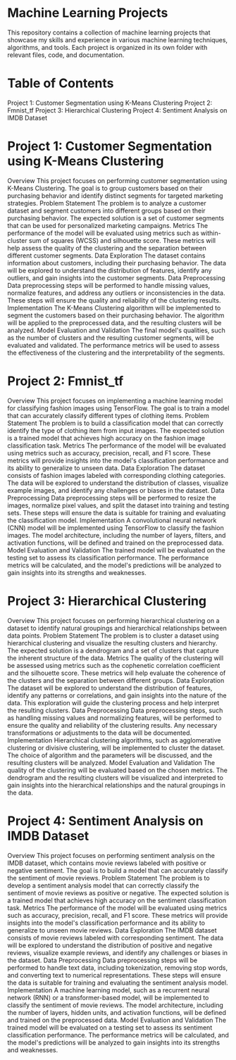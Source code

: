# Machine Learning Projects
This repository contains a collection of machine learning projects that showcase my skills and experience in various machine learning techniques, algorithms, and tools. Each project is organized in its own folder with relevant files, code, and documentation.
# Table of Contents
Project 1: Customer Segmentation using K-Means Clustering
Project 2: Fmnist_tf
Project 3: Hierarchical Clustering
Project 4: Sentiment Analysis on IMDB Dataset
# Project 1: Customer Segmentation using K-Means Clustering
Overview
This project focuses on performing customer segmentation using K-Means Clustering. The goal is to group customers based on their purchasing behavior and identify distinct segments for targeted marketing strategies.
Problem Statement
The problem is to analyze a customer dataset and segment customers into different groups based on their purchasing behavior. The expected solution is a set of customer segments that can be used for personalized marketing campaigns.
Metrics
The performance of the model will be evaluated using metrics such as within-cluster sum of squares (WCSS) and silhouette score. These metrics will help assess the quality of the clustering and the separation between different customer segments.
Data Exploration
The dataset contains information about customers, including their purchasing behavior. The data will be explored to understand the distribution of features, identify any outliers, and gain insights into the customer segments.
Data Preprocessing
Data preprocessing steps will be performed to handle missing values, normalize features, and address any outliers or inconsistencies in the data. These steps will ensure the quality and reliability of the clustering results.
Implementation
The K-Means Clustering algorithm will be implemented to segment the customers based on their purchasing behavior. The algorithm will be applied to the preprocessed data, and the resulting clusters will be analyzed.
Model Evaluation and Validation
The final model's qualities, such as the number of clusters and the resulting customer segments, will be evaluated and validated. The performance metrics will be used to assess the effectiveness of the clustering and the interpretability of the segments.
# Project 2: Fmnist_tf
Overview
This project focuses on implementing a machine learning model for classifying fashion images using TensorFlow. The goal is to train a model that can accurately classify different types of clothing items.
Problem Statement
The problem is to build a classification model that can correctly identify the type of clothing item from input images. The expected solution is a trained model that achieves high accuracy on the fashion image classification task.
Metrics
The performance of the model will be evaluated using metrics such as accuracy, precision, recall, and F1 score. These metrics will provide insights into the model's classification performance and its ability to generalize to unseen data.
Data Exploration
The dataset consists of fashion images labeled with corresponding clothing categories. The data will be explored to understand the distribution of classes, visualize example images, and identify any challenges or biases in the dataset.
Data Preprocessing
Data preprocessing steps will be performed to resize the images, normalize pixel values, and split the dataset into training and testing sets. These steps will ensure the data is suitable for training and evaluating the classification model.
Implementation
A convolutional neural network (CNN) model will be implemented using TensorFlow to classify the fashion images. The model architecture, including the number of layers, filters, and activation functions, will be defined and trained on the preprocessed data.
Model Evaluation and Validation
The trained model will be evaluated on the testing set to assess its classification performance. The performance metrics will be calculated, and the model's predictions will be analyzed to gain insights into its strengths and weaknesses.
# Project 3: Hierarchical Clustering
Overview
This project focuses on performing hierarchical clustering on a dataset to identify natural groupings and hierarchical relationships between data points.
Problem Statement
The problem is to cluster a dataset using hierarchical clustering and visualize the resulting clusters and hierarchy. The expected solution is a dendrogram and a set of clusters that capture the inherent structure of the data.
Metrics
The quality of the clustering will be assessed using metrics such as the cophenetic correlation coefficient and the silhouette score. These metrics will help evaluate the coherence of the clusters and the separation between different groups.
Data Exploration
The dataset will be explored to understand the distribution of features, identify any patterns or correlations, and gain insights into the nature of the data. This exploration will guide the clustering process and help interpret the resulting clusters.
Data Preprocessing
Data preprocessing steps, such as handling missing values and normalizing features, will be performed to ensure the quality and reliability of the clustering results. Any necessary transformations or adjustments to the data will be documented.
Implementation
Hierarchical clustering algorithms, such as agglomerative clustering or divisive clustering, will be implemented to cluster the dataset. The choice of algorithm and the parameters will be discussed, and the resulting clusters will be analyzed.
Model Evaluation and Validation
The quality of the clustering will be evaluated based on the chosen metrics. The dendrogram and the resulting clusters will be visualized and interpreted to gain insights into the hierarchical relationships and the natural groupings in the data.
# Project 4: Sentiment Analysis on IMDB Dataset
Overview
This project focuses on performing sentiment analysis on the IMDB dataset, which contains movie reviews labeled with positive or negative sentiment. The goal is to build a model that can accurately classify the sentiment of movie reviews.
Problem Statement
The problem is to develop a sentiment analysis model that can correctly classify the sentiment of movie reviews as positive or negative. The expected solution is a trained model that achieves high accuracy on the sentiment classification task.
Metrics
The performance of the model will be evaluated using metrics such as accuracy, precision, recall, and F1 score. These metrics will provide insights into the model's classification performance and its ability to generalize to unseen movie reviews.
Data Exploration
The IMDB dataset consists of movie reviews labeled with corresponding sentiment. The data will be explored to understand the distribution of positive and negative reviews, visualize example reviews, and identify any challenges or biases in the dataset.
Data Preprocessing
Data preprocessing steps will be performed to handle text data, including tokenization, removing stop words, and converting text to numerical representations. These steps will ensure the data is suitable for training and evaluating the sentiment analysis model.
Implementation
A machine learning model, such as a recurrent neural network (RNN) or a transformer-based model, will be implemented to classify the sentiment of movie reviews. The model architecture, including the number of layers, hidden units, and activation functions, will be defined and trained on the preprocessed data.
Model Evaluation and Validation
The trained model will be evaluated on a testing set to assess its sentiment classification performance. The performance metrics will be calculated, and the model's predictions will be analyzed to gain insights into its strengths and weaknesses.
